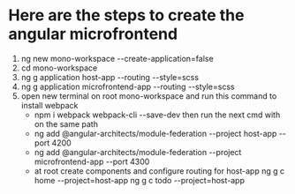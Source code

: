 #  Here are the steps to create the angular microfrontend
1. ng new mono-workspace --create-application=false
2. cd mono-workspace
3. ng g application host-app --routing --style=scss
4. ng g application microfrontend-app --routing --style=scss
5. open new terminal on root mono-workspace and run this command to install webpack
   - npm i webpack webpack-cli --save-dev
   then run the next cmd with on the same path
   - ng add @angular-architects/module-federation --project host-app --port 4200
   - ng add @angular-architects/module-federation --project microfrontend-app --port 4300
   - at root create components and configure routing for host-app
     ng g c home --project=host-app
     ng g c todo --project=host-app